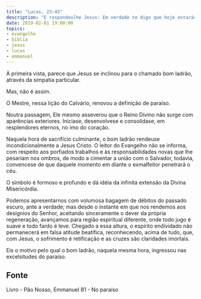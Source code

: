 ```yaml
---
title: "Lucas, 23:43"
description: "E respondeu­lhe Jesus: Em verdade te digo que hoje estarás comigo no Paraíso."
date: 2019-02-01 19:00:00
topics: 
- evangelho
- biblia
- jesus
- lucas
- emmanuel
---
```


À primeira vista, parece que Jesus se inclinou para o chamado bom ladrão,
através da simpatia particular.

Mas, não é assim.

O Mestre, nessa lição do Calvário, renovou a definição de paraíso.

Noutra passagem, Ele mesmo asseverou que o Reino Divino não surge com
aparências exteriores. Inicia­se, desenvolve­se e consolida­se, em resplendores
eternos, no imo do coração.

Naquela hora de sacrifício culminante, o bom ladrão rendeu­se
incondicionalmente a Jesus Cristo. O leitor do Evangelho não se informa, com
respeito aos porfiados trabalhos e às responsabilidades novas que lhe pesariam nos
ombros, de modo a cimentar a união com o Salvador, todavia, convence­se de que
daquele momento em diante o ex­malfeitor penetrará o céu.

O símbolo é formoso e profundo e dá idéia da infinita extensão da Divina
Misericórdia.

Podemos apresentar­nos com volumosa bagagem de débitos do passado
escuro, ante a verdade; mas desde o instante em que nos rendemos aos desígnios do
Senhor, aceitando sinceramente o dever da própria regeneração, avançamos para
região espiritual diferente, onde todo jugo é suave e todo fardo é leve. Chegado a
essa altura, o espírito endividado não permanecerá em falsa atitude beatífica,
reconhecendo, acima de tudo, que, com Jesus, o sofrimento é retificação e as cruzes
são claridades imortais.

Eis o motivo pelo qual o bom ladrão, naquela mesma hora, ingressou nas
excelsitudes do paraíso.



## Fonte
Livro - Pão Nosso, Emmanuel
81 - No paraíso
